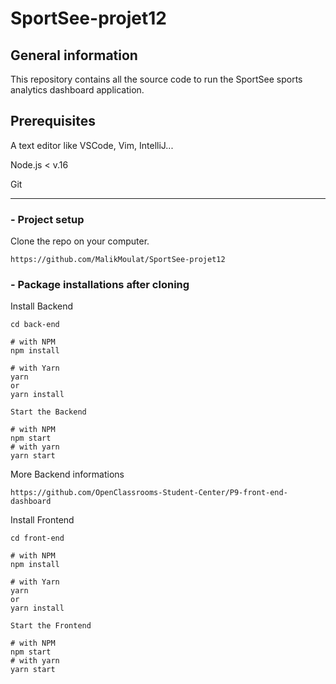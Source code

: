 # SportSee-projet12

## General information

This repository contains all the source code to run the SportSee sports analytics dashboard application.


## Prerequisites

A text editor like VSCode, Vim, IntelliJ...

Node.js < v.16

Git

---------

### - Project setup 
Clone the repo on your computer.
    
    
````
https://github.com/MalikMoulat/SportSee-projet12
````


### - Package installations after cloning


  Install Backend
  
`````
cd back-end

# with NPM
npm install

# with Yarn
yarn
or
yarn install

Start the Backend

# with NPM
npm start
# with yarn
yarn start
`````

More Backend informations

`````
https://github.com/OpenClassrooms-Student-Center/P9-front-end-dashboard
`````


  Install Frontend
  
`````
cd front-end

# with NPM
npm install

# with Yarn
yarn
or
yarn install

Start the Frontend

# with NPM
npm start
# with yarn
yarn start
`````
